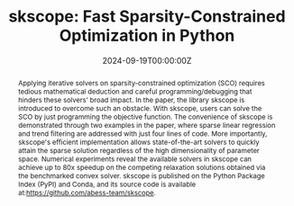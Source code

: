 ---
title: "skscope: Fast Sparsity-Constrained Optimization in Python"
authors:
- zezhi-wang
- Junxian Zhu
- xueqin-wang
- jin-zhu
- huiyang-peng
- peng-chen
- anran-wang
- xiaoke-zhang
date: "2024-09-19T00:00:00Z"
doi: ""

# Schedule page publish date (NOT publication's date).
publishDate: "2024-09-19T00:00:00Z"

publication_types: ["article-journal"]

# Publication name and optional abbreviated publication name.
publication: "Journal of Machine Learning Research"
publication_short: "JMLR"
abstract: Applying iterative solvers on sparsity-constrained optimization (SCO) requires tedious mathematical deduction and careful programming/debugging that hinders these solvers' broad impact. In the paper, the library skscope is introduced to overcome such an obstacle. With skscope, users can solve the SCO by just programming the objective function. The convenience of skscope is demonstrated through two examples in the paper, where sparse linear regression and trend filtering are addressed with just four lines of code. More importantly, skscope's efficient implementation allows state-of-the-art solvers to quickly attain the sparse solution regardless of the high dimensionality of parameter space. Numerical experiments reveal the available solvers in skscope can achieve up to 80x speedup on the competing relaxation solutions obtained via the benchmarked convex solver. skscope is published on the Python Package Index (PyPI) and Conda, and its source code is available at:https://github.com/abess-team/skscope.

featured: false

# links:
# - name: ""
#   url: ""
url_pdf: https://www.jmlr.org/papers/v25/23-1574.html
url_code: https://github.com/abess-team/skscope
---